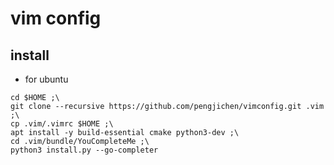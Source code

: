 # vim config

## install

- for ubuntu

```
cd $HOME ;\
git clone --recursive https://github.com/pengjichen/vimconfig.git .vim ;\
cp .vim/.vimrc $HOME ;\
apt install -y build-essential cmake python3-dev ;\
cd .vim/bundle/YouCompleteMe ;\
python3 install.py --go-completer
```
